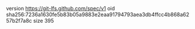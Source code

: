 version https://git-lfs.github.com/spec/v1
oid sha256:7236a1630fe5b83b05a9883e2eaa91794793aea3db4ffcc4b868a6257b2f7a8c
size 395
